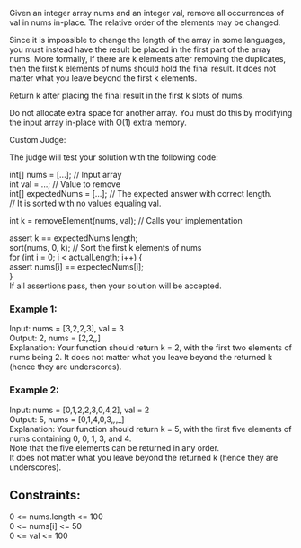 Given an integer array nums and an integer val, remove all occurrences of val in nums in-place. The relative order of the elements may be changed.  

Since it is impossible to change the length of the array in some languages, you must instead have the result be placed in the   first part of the array nums. More formally, if there are k elements after removing the duplicates, then the first k elements of nums should hold the final result. It does not matter what you leave beyond the first k elements.

Return k after placing the final result in the first k slots of nums.  

Do not allocate extra space for another array. You must do this by modifying the input array in-place with O(1) extra memory.  

Custom Judge:  

The judge will test your solution with the following code:  

int[] nums = [...]; // Input array  
int val = ...; // Value to remove  
int[] expectedNums = [...]; // The expected answer with correct length.  
                            // It is sorted with no values equaling val.  

int k = removeElement(nums, val); // Calls your implementation  

assert k == expectedNums.length;  
sort(nums, 0, k); // Sort the first k elements of nums  
for (int i = 0; i < actualLength; i++) {  
    assert nums[i] == expectedNums[i];  
}   
If all assertions pass, then your solution will be accepted.  

 

### Example 1:  
 
Input: nums = [3,2,2,3], val = 3  
Output: 2, nums = [2,2,_,_]  
Explanation: Your function should return k = 2, with the first two elements of nums being 2.
It does not matter what  you leave beyond the returned k (hence they are underscores).  
### Example 2:   

Input: nums = [0,1,2,2,3,0,4,2], val = 2  
Output: 5, nums = [0,1,4,0,3,_,_,_]  
Explanation: Your function should return k = 5, with the first five elements of nums containing 0, 0, 1, 3, and 4.  
Note that the five elements can be returned in any order.  
It does not matter what you leave beyond the returned k (hence they are underscores).  
 

## Constraints:  

0 <= nums.length <= 100  
0 <= nums[i] <= 50  
0 <= val <= 100  
